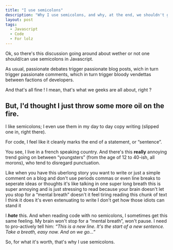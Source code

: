 ```yaml
---
title: "I use semicolons"
description: "Why I use semicolons, and why, at the end, we shouldn't give a damn."
layout: post
tags:
  - Javascript
  - Code
  - For lolz
---
```


Ok, so there's this discussion going around about wether or not one should/can use semicolons in Javascript.

As usual, passionate debates trigger passionate blog posts, wich in turn trigger passionate comments, which in turn trigger bloody vendettas between factions of developers.

And that's all fine ! I mean, that's what we geeks are all about, right ?

## But, I'd thought I just throw some more oil on the fire.

I like semicolons; I even use them in my day to day copy writing (slipped one in, right there). 

For code, I feel like it cleanly marks the end of a statement, or &ldquo;sentence&rdquo;. 

You see, I live in a french speaking country. And there's this **really** annoying trend going on between &ldquo;youngsters&rdquo; (from the age of 12 to 40-ish, all morons), who tend to disregard punctuation.

Like when you have this uberlong story you want to write or just a simple comment on a blog and don't use periods commas or even line breaks to seperate ideas or thoughts it's like talking in one super long breath this is super annoying and is just stressing to read because your brain doesn't let you stop for a &ldquo;mental breath&rdquo; doesn't it feel tiring reading this chunk of text I think it does it's even extenuating to write I don't get how those idiots can stand it

I ***hate*** this. And when reading code with no semicolons, I sometimes get this same feeling. My brain won't stop for a &ldquo;mental breath&rdquo;, won't pause. I need to pro-actively tell him: *&ldquo;This is a new line. It's the start of a new sentence. Take a breath, easy now. And on we go...&rdquo;*

So, for what it's worth, that's why I use semicolons.
